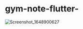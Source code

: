 # gym-note-flutter-
![Screenshot_1648900627](https://user-images.githubusercontent.com/83356942/161381994-f87f62d2-7659-422b-941e-a823410f7e45.png)
